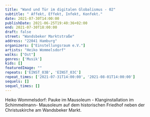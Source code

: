 ```yaml
---
title: "Wand und Tür im digitalen Globalismus - 02"
subtitle: " Affekt, Effekt, Infekt, Konfekt."
date: 2021-07-30T14:00:00
publishDate: 2021-06-25T19:40:36+02:00
end: 2021-07-30T18:00:00
draft: false
street: "Wandsbeker Marktstraße"
address: "22041 Hamburg"
organizers: ["Einstellungsraum e.V."]
artists: "Heiko Wommelsdorf"
walks: ["Ost"]
genres: ['Musik']
kids: []
featuredImage: ""
repeats: ['EINST_03B', 'EINST_03C']
repeat_times: ['2021-07-31T14:00:00', '2021-08-01T14:00:00']
sequels: []
sequel_times: []
---
```


Heiko Wommelsdorf: Pauke im Mausoleum  -  Klanginstallation im Schimmelmann- Mausoleum auf dem historischen Friedhof neben der Christuskirche am Wandsbeker Markt.